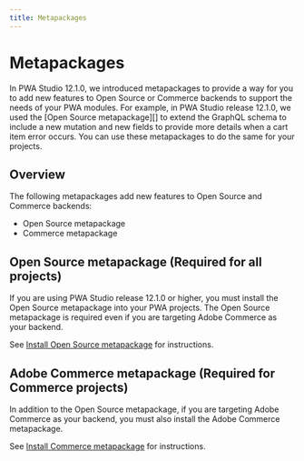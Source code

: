 ```yaml
---
title: Metapackages
---
```


# Metapackages

In PWA Studio 12.1.0, we introduced metapackages to provide a way for you to add new features to Open Source or Commerce backends to support the needs of your PWA modules. For example, in PWA Studio release 12.1.0, we used the [Open Source metapackage][] to extend the GraphQL schema to include a new mutation and new fields to provide more details when a cart item error occurs. You can use these metapackages to do the same for your projects.

## Overview

The following metapackages add new features to Open Source and Commerce backends:

- Open Source metapackage
- Commerce metapackage

## Open Source metapackage (Required for all projects)

If you are using PWA Studio release 12.1.0 or higher, you must install the Open Source metapackage into your PWA projects. The Open Source metapackage is required even if you are targeting Adobe Commerce as your backend.

See [Install Open Source metapackage][] for instructions.

## Adobe Commerce metapackage (Required for Commerce projects)

In addition to the Open Source metapackage, if you are targeting Adobe Commerce as your backend, you must also install the Adobe Commerce metapackage.

See [Install Commerce metapackage][] for instructions.

[Install Open Source metapackage]: open-source/index.md
[Install Commerce metapackage]: commerce/index.md
